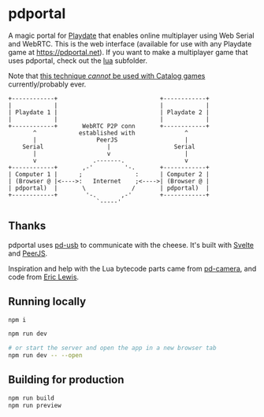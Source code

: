 # pdportal

A magic portal for [Playdate](https://play.date) that enables online multiplayer using Web Serial and WebRTC. This is the web interface (available for use with any Playdate game at https://pdportal.net). If you want to make a multiplayer game that uses pdportal, check out the [lua](./lua) subfolder.

Note that [this technique _cannot_ be used with Catalog games](https://github.com/cranksters/playdate-reverse-engineering/blob/main/usb/usb.md#eval) currently/probably ever.

```
+------------+                             +------------+
|            |                             |            |
| Playdate 1 |                             | Playdate 2 |
|            |                             |            |
+------------+       WebRTC P2P conn       +------------+
       ^            established with              ^
       |                 PeerJS                   |
    Serial                  |                  Serial
       |                    v                     |
       v                .-------.                 v
+------------+       ,-'         '-.       +------------+
| Computer 1 |      ;               :      | Computer 2 |
| (Browser @ |<---->:   Internet    ;<---->| (Browser @ |
| pdportal)  |       \             /       | pdportal)  |
+------------+        '-.       ,-'        +------------+
                         `-----'
```

## Thanks

pdportal uses [pd-usb](https://github.com/cranksters/pd-usb) to communicate with the cheese. It's built with [Svelte](https://svelte.dev/) and [PeerJS](https://peerjs.com/).

Inspiration and help with the Lua bytecode parts came from [pd-camera](https://github.com/t0mg/pd-camera), and code from [Eric Lewis](https://gist.github.com/ericlewis/43d07016275308de11a5519466deea85).

## Running locally

```bash
npm i

npm run dev

# or start the server and open the app in a new browser tab
npm run dev -- --open
```

## Building for production

```bash
npm run build
npm run preview
```
